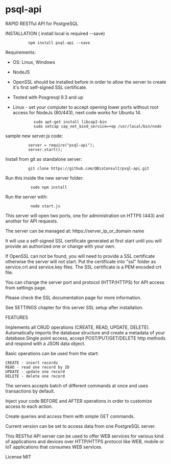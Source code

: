 # psql-api
RAPID RESTful API for PostgreSQL

INSTALLATION  ( install local is required  --save)

              npm install psql-api --save

Requirements:
- OS: Linux, Windows 
- NodeJS
- OpenSSL should be installed before in order to allow the server to create it's first self-signed SSL certificate.
- Tested with Posgresql 9.3 and up
- Linux - set your computer to accept opening lower ports without root access for NodeJs (80/443), next code works for Ubuntu 14.

               sudo apt-get install libcap2-bin
               sudo setcap cap_net_bind_service=+ep /usr/local/bin/node

sample new server.js code:

              server = require("psql-api");
              server.start();


Install from git as standalone server:

              git clone https://github.com/QBisConsult/psql-api.git

Run this inside the new server folder:   

               sudo npm install

Run the server with:

               node start.js

This server will open two ports, one for administration on HTTPS (443) and another for API requests.

The server can be managed at:  https://server_Ip_or_domain name

It will use a self-signed SSL certificate generated at first start until you will provide an authorized one or change with your own.

If OpenSSL can not be found, you will need to provide a SSL certificate otherwise the server will not start.
Put the certificate into "ssl" folder as service.crt and service.key files. The SSL certificate is a PEM encoded crt file.

You can change the server port and protocol (HTTP/HTTPS) for API access from settings page.

Please check the SSL documentation page for more information.

See SETTINGS chapter for this server SSL setup after installation.

FEATURES

Implements all CRUD operations (CREATE, READ, UPDATE, DELETE).
Automatically imports the database structure and create a metadata of your database.Single point access, accept POST/PUT/GET/DELETE http methods and respond with a JSON data object.

Basic operations can be used from the start:

    CREATE - insert records
    READ - read one record by ID
    UPDATE - update one record
    DELETE - delete one record

The servers accepts batch of different commands at once and uses transactions by default.

Inject your code BEFORE and AFTER operations in order to customize access to each action.

Create queries and access them with simple GET commands.

Current version can be set to access data from one PostgreSQL server.

This RESTful API server can be used to offer WEB services for various kind of applications and devices over HTTP/HTTPS protocol like WEB, mobile or IoT applications  that consumes WEB services.



License MIT
